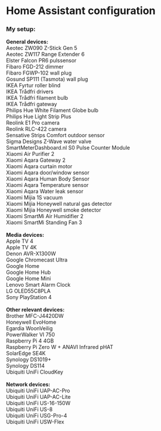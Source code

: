 # Home Assistant configuration

### My setup:
**General devices:**\
Aeotec ZW090 Z-Stick Gen 5\
Aeotec ZW117 Range Extender 6\
Elster Falcon PR6 pulssensor\
Fibaro FGD-212 dimmer\
Fibaro FGWP-102 wall plug\
Gosund SP111 (Tasmota) wall plug\
IKEA Fyrtur roller blind\
IKEA Trådfri drivers\
IKEA Trådfri filament bulb\
IKEA Trådfri gateway\
Philips Hue White Filament Globe bulb\
Philips Hue Light Strip Plus\
Reolink E1 Pro camera\
Reolink RLC-422 camera\
Sensative Strips Comfort outdoor sensor\
Sigma Designs Z-Wave water valve\
SmartMeterDashboard.nl S0 Pulse Counter Module\
Xiaomi Air Purifier 2\
Xiaomi Aqara Gateway 2\
Xiaomi Aqara curtain motor\
Xiaomi Aqara door/window sensor\
Xiaomi Aqara Human Body Sensor\
Xiaomi Aqara Temperature sensor\
Xiaomi Aqara Water leak sensor\
Xiaomi Mijia 1S vacuum\
Xiaomi Mijia Honeywell natural gas detector\
Xiaomi Mijia Honeywell smoke detector\
Xiaomi SmartMi Air Humidifier 2\
Xiaomi SmartMi Standing Fan 3\
\
**Media devices:**\
Apple TV 4\
Apple TV 4K\
Denon AVR-X1300W\
Google Chromecast Ultra\
Google Home\
Google Home Hub\
Google Home Mini\
Lenovo Smart Alarm Clock\
LG OLED55C8PLA\
Sony PlayStation 4\
\
**Other relevant devices:**\
Brother MFC-J4420DW\
Honeywell EvoHome\
Egardia WoonVeilig\
PowerWalker VI 750\
Raspberry Pi 4 4GB\
Raspberry Pi Zero W + ANAVI Infrared pHAT\
SolarEdge SE4K\
Synology DS1019+\
Synology DS114\
Ubiquiti UniFi CloudKey\
\
**Network devices:**\
Ubiquiti UniFi UAP-AC-Pro\
Ubiquiti UniFi UAP-AC-Lite\
Ubiquiti UniFi US-16-150W\
Ubiquiti UniFi US-8\
Ubiquiti UniFi USG-Pro-4\
Ubiquiti UniFi USW-Flex
